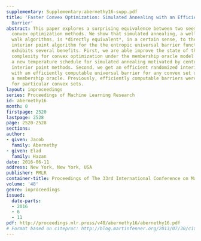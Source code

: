 ```yaml
---
supplementary: Supplementary:abernethy16-supp.pdf
title: 'Faster Convex Optimization: Simulated Annealing with an Efficient Universal
  Barrier'
abstract: This paper explores a surprising equivalence between two seemingly-distinct
  convex optimization methods. We show that simulated annealing, a well-studied random
  walk algorithms, is *directly equivalent*, in a certain sense, to the central path
  interior point algorithm for the the entropic universal barrier function. This connection
  exhibits several benefits. First, we are able improve the state of the art time
  complexity for convex optimization under the membership oracle model by devising
  a new temperature schedule for simulated annealing motivated by central path following
  interior point methods. Second, we get an efficient randomized interior point method
  with an efficiently computable universal barrier for any convex set described by
  a membership oracle. Previously, efficiently computable barriers were known only
  for particular convex sets.
layout: inproceedings
series: Proceedings of Machine Learning Research
id: abernethy16
month: 0
firstpage: 2520
lastpage: 2528
page: 2520-2528
sections: 
author:
- given: Jacob
  family: Abernethy
- given: Elad
  family: Hazan
date: 2016-06-11
address: New York, New York, USA
publisher: PMLR
container-title: Proceedings of The 33rd International Conference on Machine Learning
volume: '48'
genre: inproceedings
issued:
  date-parts:
  - 2016
  - 6
  - 11
pdf: http://proceedings.mlr.press/v48/abernethy16/abernethy16.pdf
# Format based on citeproc: http://blog.martinfenner.org/2013/07/30/citeproc-yaml-for-bibliographies/
---
```

